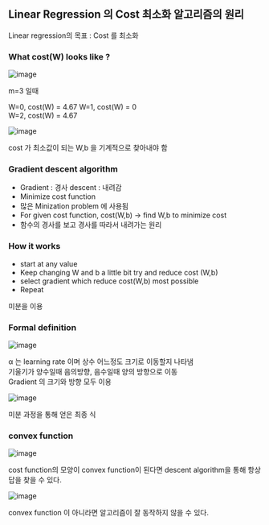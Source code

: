 ## Linear Regression 의 Cost 최소화 알고리즘의 원리

Linear regression의 목표 : Cost 를 최소화

### What cost(W) looks like ?
![image](https://user-images.githubusercontent.com/13077196/158552788-6b565bd5-63a5-4364-a311-3e6b4563ef9e.png)

m=3 일때

W=0, cost(W) = 4.67
W=1, cost(W) = 0  
W=2, cost(W) = 4.67 

![image](https://user-images.githubusercontent.com/13077196/158559291-4a6b6012-89d7-470c-99ae-75e3d3809589.png)

cost 가 최소값이 되는 W,b 을 기계적으로 찾아내야 함

### Gradient descent algorithm

- Gradient : 경사  descent : 내려감
- Minimize cost function
- 많은 Minization problem 에 사용됨
- For given cost function, cost(W,b)  -> find W,b to minimize cost
- 함수의 경사를 보고 경사를 따라서 내려가는 원리


### How it works  
- start at any value
- Keep changing W and b a little bit try and reduce cost (W,b)
- select gradient which reduce cost(W,b) most possible
- Repeat

미분을 이용

### Formal definition
![image](https://user-images.githubusercontent.com/13077196/158560750-a465f085-fa64-433a-86cb-d3efc007c9aa.png)

α 는 learning rate 이며 상수 어느정도 크기로 이동할지 나타냄  
기울기가 양수일때 음의방향, 음수일때 양의 방향으로 이동  
Gradient 의 크기와 방향 모두 이용

![image](https://user-images.githubusercontent.com/13077196/158560878-2f4b0806-1bc1-4e16-a460-3554971d01b3.png)

미분 과정을 통해 얻은 최종 식





### convex function
![image](https://user-images.githubusercontent.com/13077196/158562867-656d14a1-3d4b-4fd3-8c30-9a12b76f92b9.png)

cost function의 모양이 convex function이 된다면 descent algorithm을 통해 항상 답을 찾을 수 있다.

![image](https://user-images.githubusercontent.com/13077196/158562710-1a48fbb6-f18c-4217-90f0-261c4a1f6a9d.png)

convex function 이 아니라면 알고리즘이 잘 동작하지 않을 수 있다.

